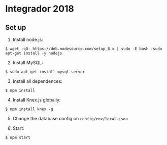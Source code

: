 # Integrador 2018

## Set up

1. Install node.js:

  ```$ wget -qO- https://deb.nodesource.com/setup_8.x | sudo -E bash -sudo apt-get install -y nodejs```

2. Install MySQL:

  ```$ sudo apt-get install mysql-server```

3. Install all dependences:

  ```$ npm install```

4. Install Knex.js globally:
  
  ```$ npm install knex -g```

5. Change the database config on `config/env/local.json`

6. Start:

  ```$ npm start```
